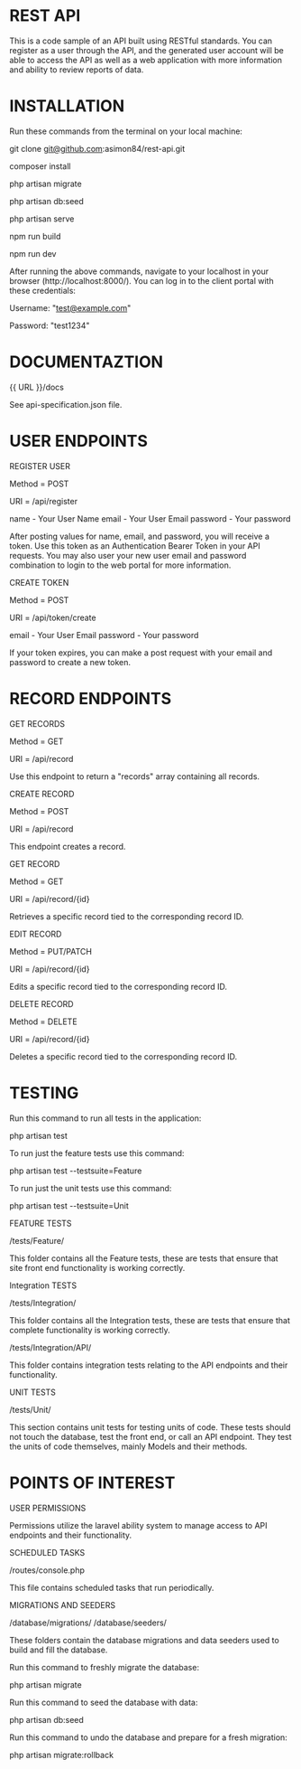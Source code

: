 REST API
========

This is a code sample of an API built using RESTful standards. You can register as a user through the API, and the generated user account will be able to access the API as well as a web application with more information and ability to review reports of data.

INSTALLATION
============

Run these commands from the terminal on your local machine:

git clone git@github.com:asimon84/rest-api.git

composer install

php artisan migrate

php artisan db:seed

php artisan serve

npm run build

npm run dev

After running the above commands, navigate to your localhost in your browser (http://localhost:8000/). You can log in to the client portal with these credentials:

Username: "test@example.com"

Password: "test1234"

DOCUMENTAZTION
==============

{{ URL }}/docs

See api-specification.json file.

USER ENDPOINTS
==============

REGISTER USER

Method = POST

URI = /api/register

name - Your User Name
email - Your User Email
password - Your password

After posting values for name, email, and password, you will receive a token. Use this token as an Authentication Bearer Token in your API requests. You may also user your new user email and password combination to login to the web portal for more information.

CREATE TOKEN

Method = POST

URI = /api/token/create

email - Your User Email
password - Your password

If your token expires, you can make a post request with your email and password to create a new token.

RECORD ENDPOINTS
================

GET RECORDS

Method = GET

URI = /api/record

Use this endpoint to return a "records" array containing all records.

CREATE RECORD

Method = POST

URI = /api/record

This endpoint creates a record.

GET RECORD

Method = GET

URI = /api/record/{id}

Retrieves a specific record tied to the corresponding record ID.

EDIT RECORD

Method = PUT/PATCH

URI = /api/record/{id}

Edits a specific record tied to the corresponding record ID.

DELETE RECORD

Method = DELETE

URI = /api/record/{id}

Deletes a specific record tied to the corresponding record ID.

TESTING
=======

Run this command to run all tests in the application:

php artisan test

To run just the feature tests use this command:

php artisan test --testsuite=Feature

To run just the unit tests use this command:

php artisan test --testsuite=Unit

FEATURE TESTS

/tests/Feature/

This folder contains all the Feature tests, these are tests that ensure that site front end functionality is working correctly.

Integration TESTS

/tests/Integration/

This folder contains all the Integration tests, these are tests that ensure that complete functionality is working correctly.

/tests/Integration/API/

This folder contains integration tests relating to the API endpoints and their functionality.

UNIT TESTS

/tests/Unit/

This section contains unit tests for testing units of code. These tests should not touch the database, test the front end, or call an API endpoint. They test the units of code themselves, mainly Models and their methods.

POINTS OF INTEREST
==================

USER PERMISSIONS

Permissions utilize the laravel ability system to manage access to API endpoints and their functionality.

SCHEDULED TASKS

/routes/console.php

This file contains scheduled tasks that run periodically.

MIGRATIONS AND SEEDERS

/database/migrations/
/database/seeders/

These folders contain the database migrations and data seeders used to build and fill the database.

Run this command to freshly migrate the database:

php artisan migrate

Run this command to seed the database with data:

php artisan db:seed

Run this command to undo the database and prepare for a fresh migration:

php artisan migrate:rollback



